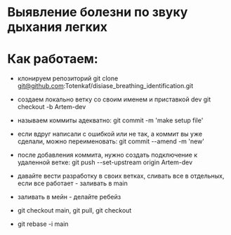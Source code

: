 # Выявление болезни по звуку дыхания легких


# Как работаем:
- клонируем репозиторий git clone git@github.com:Totenkaf/disiase_breathing_identification.git
- создаем локально ветку со своим именем и приставкой dev git checkout -b Artem-dev
- называем коммиты адекватно: git commit -m 'make setup file'
- если вдруг написали с ошибкой или не так, а коммит вы уже сделали, можно переименовать: git commit --amend -m 'new'
- после добавления коммита, нужно создать подключение к удаленной ветке: git push --set-upstream origin Artem-dev
- давайте вести разработку в своих ветках, сливать все в отдельных, если все работает - заливать в main  

- заливать в мейн - делайте ребейз
- git checkout main, git pull, git checkout <your branch name>
- git rebase -i main